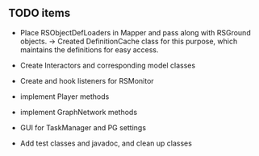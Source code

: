## TODO items ##

- Place RSObjectDefLoaders in Mapper and pass along with RSGround objects.
    -> Created DefinitionCache class for this purpose, which maintains the 
       definitions for easy access.
- Create Interactors and corresponding model classes
- Create and hook listeners for RSMonitor
- implement Player methods
- implement GraphNetwork methods
- GUI for TaskManager and PG settings

- Add test classes and javadoc, and clean up classes